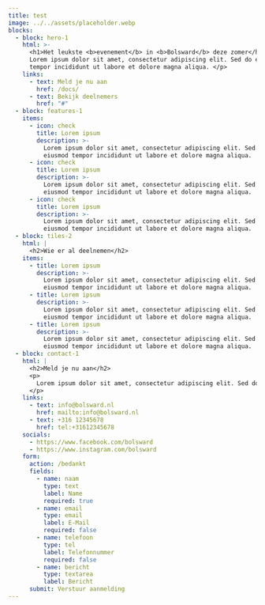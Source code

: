 ```yaml
---
title: test
image: ../../assets/placeholder.webp
blocks:
  - block: hero-1
    html: >-
      <h1>Het leukste <b>evenement</b> in <b>Bolsward</b> deze zomer</h1> <p>
      Lorem ipsum dolor sit amet, consectetur adipiscing elit. Sed do eiusmod
      tempor incididunt ut labore et dolore magna aliqua. </p>
    links:
      - text: Meld je nu aan
        href: /docs/
      - text: Bekijk deelnemers
        href: "#"
  - block: features-1
    items:
      - icon: check
        title: Lorem ipsum
        description: >-
          Lorem ipsum dolor sit amet, consectetur adipiscing elit. Sed do
          eiusmod tempor incididunt ut labore et dolore magna aliqua.
      - icon: check
        title: Lorem ipsum
        description: >-
          Lorem ipsum dolor sit amet, consectetur adipiscing elit. Sed do
          eiusmod tempor incididunt ut labore et dolore magna aliqua.
      - icon: check
        title: Lorem ipsum
        description: >-
          Lorem ipsum dolor sit amet, consectetur adipiscing elit. Sed do
          eiusmod tempor incididunt ut labore et dolore magna aliqua.
  - block: tiles-2
    html: |
      <h2>Wie er al deelnemen</h2>
    items:
      - title: Lorem ipsum
        description: >-
          Lorem ipsum dolor sit amet, consectetur adipiscing elit. Sed do
          eiusmod tempor incididunt ut labore et dolore magna aliqua.
      - title: Lorem ipsum
        description: >-
          Lorem ipsum dolor sit amet, consectetur adipiscing elit. Sed do
          eiusmod tempor incididunt ut labore et dolore magna aliqua.
      - title: Lorem ipsum
        description: >-
          Lorem ipsum dolor sit amet, consectetur adipiscing elit. Sed do
          eiusmod tempor incididunt ut labore et dolore magna aliqua.
  - block: contact-1
    html: |
      <h2>Meld je nu aan</h2>
      <p>
        Lorem ipsum dolor sit amet, consectetur adipiscing elit. Sed do eiusmod tempor incididunt ut labore et dolore magna aliqua.
      </p>
    links:
      - text: info@bolsward.nl
        href: mailto:info@bolsward.nl
      - text: +316 12345678
        href: tel:+31612345678
    socials:
      - https://www.facebook.com/bolsward
      - https://www.instagram.com/bolsward
    form:
      action: /bedankt
      fields:
        - name: naam
          type: text
          label: Name
          required: true
        - name: email
          type: email
          label: E-Mail
          required: false
        - name: telefoon
          type: tel
          label: Telefonnummer
          required: false
        - name: bericht
          type: textarea
          label: Bericht
      submit: Verstuur aanmelding
---
```

